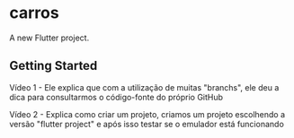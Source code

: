 # carros

A new Flutter project.

## Getting Started

Vídeo 1 - Ele explica que com a utilização de muitas "branchs", ele deu a dica para consultarmos o código-fonte do próprio GitHub

Vídeo 2 - Explica como criar um projeto, criamos um projeto escolhendo a versão "flutter project" e após isso testar se o emulador está funcionando
